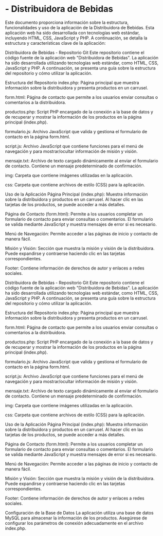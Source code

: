 
<h1> - Distribuidora de Bebidas </h1>
Este documento proporciona información sobre la estructura, funcionalidades y uso de la aplicación de la Distribuidora de Bebidas. Esta aplicación web ha sido desarrollada con tecnologías web estándar, incluyendo HTML, CSS, JavaScript y PHP. A continuación, se detalla la estructura y características clave de la aplicación:


Distribuidora de Bebidas - Repositorio Git
Este repositorio contiene el código fuente de la aplicación web "Distribuidora de Bebidas". La aplicación ha sido desarrollada utilizando tecnologías web estándar, como HTML, CSS, JavaScript y PHP. A continuación, se presenta una guía sobre la estructura del repositorio y cómo utilizar la aplicación.

Estructura del Repositorio
index.php: Página principal que muestra información sobre la distribuidora y presenta productos en un carrusel.

form.html: Página de contacto que permite a los usuarios enviar consultas o comentarios a la distribuidora.

productos.php: Script PHP encargado de la conexión a la base de datos y de recuperar y mostrar la información de los productos en la página principal (index.php).

formulario.js: Archivo JavaScript que valida y gestiona el formulario de contacto en la página form.html.

script.js: Archivo JavaScript que contiene funciones para el menú de navegación y para mostrar/ocultar información de misión y visión.

mensaje.txt: Archivo de texto cargado dinámicamente al enviar el formulario de contacto. Contiene un mensaje predeterminado de confirmación.

img: Carpeta que contiene imágenes utilizadas en la aplicación.

css: Carpeta que contiene archivos de estilo (CSS) para la aplicación.

Uso de la Aplicación
Página Principal (index.php): Muestra información sobre la distribuidora y productos en un carrusel. Al hacer clic en las tarjetas de los productos, se puede acceder a más detalles.

Página de Contacto (form.html): Permite a los usuarios completar un formulario de contacto para enviar consultas o comentarios. El formulario se valida mediante JavaScript y muestra mensajes de error si es necesario.

Menú de Navegación: Permite acceder a las páginas de inicio y contacto de manera fácil.

Misión y Visión: Sección que muestra la misión y visión de la distribuidora. Puede expandirse y contraerse haciendo clic en las tarjetas correspondientes.

Footer: Contiene información de derechos de autor y enlaces a redes sociales.


Distribuidora de Bebidas - Repositorio Git
Este repositorio contiene el código fuente de la aplicación web "Distribuidora de Bebidas". La aplicación ha sido desarrollada utilizando tecnologías web estándar, como HTML, CSS, JavaScript y PHP. A continuación, se presenta una guía sobre la estructura del repositorio y cómo utilizar la aplicación.

Estructura del Repositorio
index.php: Página principal que muestra información sobre la distribuidora y presenta productos en un carrusel.

form.html: Página de contacto que permite a los usuarios enviar consultas o comentarios a la distribuidora.

productos.php: Script PHP encargado de la conexión a la base de datos y de recuperar y mostrar la información de los productos en la página principal (index.php).

formulario.js: Archivo JavaScript que valida y gestiona el formulario de contacto en la página form.html.

script.js: Archivo JavaScript que contiene funciones para el menú de navegación y para mostrar/ocultar información de misión y visión.

mensaje.txt: Archivo de texto cargado dinámicamente al enviar el formulario de contacto. Contiene un mensaje predeterminado de confirmación.

img: Carpeta que contiene imágenes utilizadas en la aplicación.

css: Carpeta que contiene archivos de estilo (CSS) para la aplicación.

Uso de la Aplicación
Página Principal (index.php): Muestra información sobre la distribuidora y productos en un carrusel. Al hacer clic en las tarjetas de los productos, se puede acceder a más detalles.

Página de Contacto (form.html): Permite a los usuarios completar un formulario de contacto para enviar consultas o comentarios. El formulario se valida mediante JavaScript y muestra mensajes de error si es necesario.

Menú de Navegación: Permite acceder a las páginas de inicio y contacto de manera fácil.

Misión y Visión: Sección que muestra la misión y visión de la distribuidora. Puede expandirse y contraerse haciendo clic en las tarjetas correspondientes.

Footer: Contiene información de derechos de autor y enlaces a redes sociales.

Configuración de la Base de Datos
La aplicación utiliza una base de datos MySQL para almacenar la información de los productos. Asegúrese de configurar los parámetros de conexión adecuadamente en el archivo index.php.

